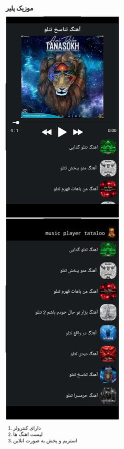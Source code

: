 <p><span style="font-size:20px"><strong>موزیک پلیر&nbsp;</strong></span></p><p><img alt="" src="https://github.com/ali-saranj/music-player-tataloo/blob/master/picher/screenshot_20220228_105724.9.png?raw=true" />&nbsp; &nbsp; &nbsp;<img alt="" src="https://github.com/ali-saranj/music-player-tataloo/blob/master/picher/screenshot_20220228_105738.9.png?raw=true" />&nbsp;</p><ol><li><span style="font-size:16px">دارای کنترولر</span></li><li><span style="font-size:16px">لیست اهنگ ها&nbsp;</span></li><li><span style="font-size:16px">استریم و پخش به صورت انلاین</span></li></ol>
